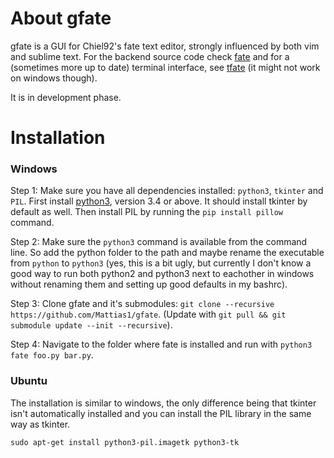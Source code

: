 About gfate
============

gfate is a GUI for Chiel92's fate text editor, strongly influenced by both vim and sublime text.
For the backend source code check [fate][fate] and for a (sometimes more up to date) terminal interface,
see [tfate][fate-tui] (it might not work on windows though).

It is in development phase.


Installation
=============
### Windows
Step 1: Make sure you have all dependencies installed: `python3`, `tkinter` and `PIL`.
First install [python3][python3], version 3.4 or above. It should install tkinter by default as well.
Then install PIL by running the `pip install pillow` command.

Step 2: Make sure the `python3` command is available from the command line. So add the python folder to the path and maybe rename the executable from `python` to `python3`
(yes, this is a bit ugly, but currently I don't know a good way to run both python2 and python3 next to eachother in windows without renaming them and setting up good defaults in my bashrc).

Step 3: Clone gfate and it's submodules: `git clone --recursive https://github.com/Mattias1/gfate`.
(Update with `git pull && git submodule update --init --recursive`).

Step 4: Navigate to the folder where fate is installed and run with `python3 fate foo.py bar.py`.

### Ubuntu
The installation is similar to windows, the only difference being that tkinter isn't automatically
installed and you can install the PIL library in the same way as tkinter.

`sudo apt-get install python3-pil.imagetk python3-tk`


[python3]: https://www.python.org/downloads/
[fate]: http://github.com/Chiel92/fate
[fate-tui]: http://github.com/Chiel92/fate-tui

